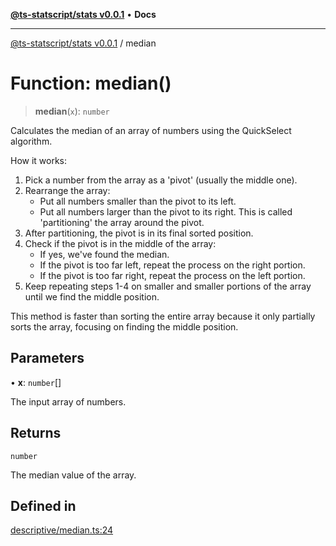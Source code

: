 [**@ts-statscript/stats v0.0.1**](../README.md) • **Docs**

***

[@ts-statscript/stats v0.0.1](../globals.md) / median

# Function: median()

> **median**(`x`): `number`

Calculates the median of an array of numbers using the QuickSelect algorithm.

How it works:
1. Pick a number from the array as a 'pivot' (usually the middle one).
2. Rearrange the array:
   - Put all numbers smaller than the pivot to its left.
   - Put all numbers larger than the pivot to its right.
   This is called 'partitioning' the array around the pivot.
3. After partitioning, the pivot is in its final sorted position.
4. Check if the pivot is in the middle of the array:
   - If yes, we've found the median.
   - If the pivot is too far left, repeat the process on the right portion.
   - If the pivot is too far right, repeat the process on the left portion.
5. Keep repeating steps 1-4 on smaller and smaller portions of the array
   until we find the middle position.

This method is faster than sorting the entire array because it only
partially sorts the array, focusing on finding the middle position.

## Parameters

• **x**: `number`[]

The input array of numbers.

## Returns

`number`

The median value of the array.

## Defined in

[descriptive/median.ts:24](https://github.com/ts-statscript/stats/blob/a75c9408d625640867618c02c90e8cbacb3c2fa4/src/descriptive/median.ts#L24)
